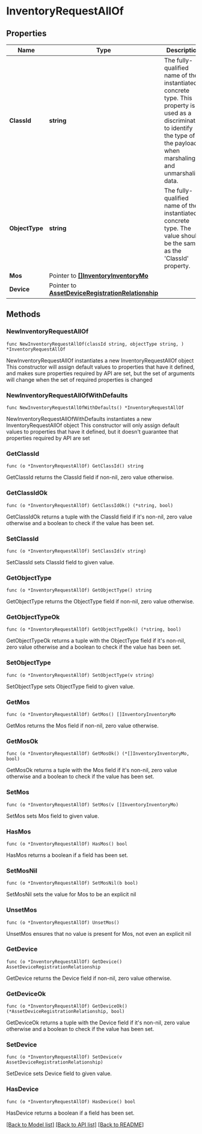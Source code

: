 # InventoryRequestAllOf

## Properties

Name | Type | Description | Notes
------------ | ------------- | ------------- | -------------
**ClassId** | **string** | The fully-qualified name of the instantiated, concrete type. This property is used as a discriminator to identify the type of the payload when marshaling and unmarshaling data. | [default to "inventory.Request"]
**ObjectType** | **string** | The fully-qualified name of the instantiated, concrete type. The value should be the same as the &#39;ClassId&#39; property. | [default to "inventory.Request"]
**Mos** | Pointer to [**[]InventoryInventoryMo**](InventoryInventoryMo.md) |  | [optional] 
**Device** | Pointer to [**AssetDeviceRegistrationRelationship**](asset.DeviceRegistration.Relationship.md) |  | [optional] 

## Methods

### NewInventoryRequestAllOf

`func NewInventoryRequestAllOf(classId string, objectType string, ) *InventoryRequestAllOf`

NewInventoryRequestAllOf instantiates a new InventoryRequestAllOf object
This constructor will assign default values to properties that have it defined,
and makes sure properties required by API are set, but the set of arguments
will change when the set of required properties is changed

### NewInventoryRequestAllOfWithDefaults

`func NewInventoryRequestAllOfWithDefaults() *InventoryRequestAllOf`

NewInventoryRequestAllOfWithDefaults instantiates a new InventoryRequestAllOf object
This constructor will only assign default values to properties that have it defined,
but it doesn't guarantee that properties required by API are set

### GetClassId

`func (o *InventoryRequestAllOf) GetClassId() string`

GetClassId returns the ClassId field if non-nil, zero value otherwise.

### GetClassIdOk

`func (o *InventoryRequestAllOf) GetClassIdOk() (*string, bool)`

GetClassIdOk returns a tuple with the ClassId field if it's non-nil, zero value otherwise
and a boolean to check if the value has been set.

### SetClassId

`func (o *InventoryRequestAllOf) SetClassId(v string)`

SetClassId sets ClassId field to given value.


### GetObjectType

`func (o *InventoryRequestAllOf) GetObjectType() string`

GetObjectType returns the ObjectType field if non-nil, zero value otherwise.

### GetObjectTypeOk

`func (o *InventoryRequestAllOf) GetObjectTypeOk() (*string, bool)`

GetObjectTypeOk returns a tuple with the ObjectType field if it's non-nil, zero value otherwise
and a boolean to check if the value has been set.

### SetObjectType

`func (o *InventoryRequestAllOf) SetObjectType(v string)`

SetObjectType sets ObjectType field to given value.


### GetMos

`func (o *InventoryRequestAllOf) GetMos() []InventoryInventoryMo`

GetMos returns the Mos field if non-nil, zero value otherwise.

### GetMosOk

`func (o *InventoryRequestAllOf) GetMosOk() (*[]InventoryInventoryMo, bool)`

GetMosOk returns a tuple with the Mos field if it's non-nil, zero value otherwise
and a boolean to check if the value has been set.

### SetMos

`func (o *InventoryRequestAllOf) SetMos(v []InventoryInventoryMo)`

SetMos sets Mos field to given value.

### HasMos

`func (o *InventoryRequestAllOf) HasMos() bool`

HasMos returns a boolean if a field has been set.

### SetMosNil

`func (o *InventoryRequestAllOf) SetMosNil(b bool)`

 SetMosNil sets the value for Mos to be an explicit nil

### UnsetMos
`func (o *InventoryRequestAllOf) UnsetMos()`

UnsetMos ensures that no value is present for Mos, not even an explicit nil
### GetDevice

`func (o *InventoryRequestAllOf) GetDevice() AssetDeviceRegistrationRelationship`

GetDevice returns the Device field if non-nil, zero value otherwise.

### GetDeviceOk

`func (o *InventoryRequestAllOf) GetDeviceOk() (*AssetDeviceRegistrationRelationship, bool)`

GetDeviceOk returns a tuple with the Device field if it's non-nil, zero value otherwise
and a boolean to check if the value has been set.

### SetDevice

`func (o *InventoryRequestAllOf) SetDevice(v AssetDeviceRegistrationRelationship)`

SetDevice sets Device field to given value.

### HasDevice

`func (o *InventoryRequestAllOf) HasDevice() bool`

HasDevice returns a boolean if a field has been set.


[[Back to Model list]](../README.md#documentation-for-models) [[Back to API list]](../README.md#documentation-for-api-endpoints) [[Back to README]](../README.md)


